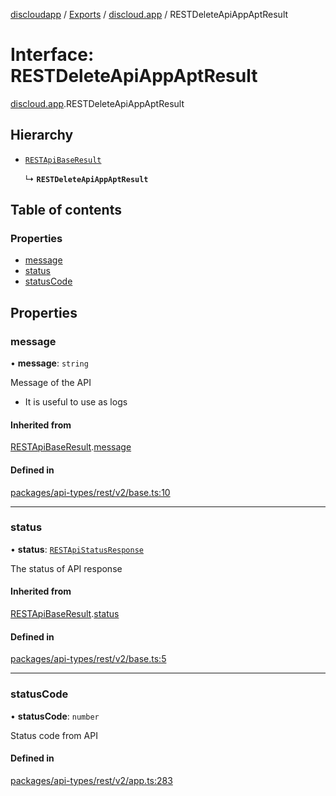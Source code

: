 [discloudapp](../README.md) / [Exports](../modules.md) / [discloud.app](../modules/discloud_app.md) / RESTDeleteApiAppAptResult

# Interface: RESTDeleteApiAppAptResult

[discloud.app](../modules/discloud_app.md).RESTDeleteApiAppAptResult

## Hierarchy

- [`RESTApiBaseResult`](discloud_app.RESTApiBaseResult.md)

  ↳ **`RESTDeleteApiAppAptResult`**

## Table of contents

### Properties

- [message](discloud_app.RESTDeleteApiAppAptResult.md#message)
- [status](discloud_app.RESTDeleteApiAppAptResult.md#status)
- [statusCode](discloud_app.RESTDeleteApiAppAptResult.md#statuscode)

## Properties

### message

• **message**: `string`

Message of the API
- It is useful to use as logs

#### Inherited from

[RESTApiBaseResult](discloud_app.RESTApiBaseResult.md).[message](discloud_app.RESTApiBaseResult.md#message)

#### Defined in

[packages/api-types/rest/v2/base.ts:10](https://github.com/discloud/discloud.app/blob/9c516a5/packages/api-types/rest/v2/base.ts#L10)

___

### status

• **status**: [`RESTApiStatusResponse`](../modules/discloud_app.md#restapistatusresponse)

The status of API response

#### Inherited from

[RESTApiBaseResult](discloud_app.RESTApiBaseResult.md).[status](discloud_app.RESTApiBaseResult.md#status)

#### Defined in

[packages/api-types/rest/v2/base.ts:5](https://github.com/discloud/discloud.app/blob/9c516a5/packages/api-types/rest/v2/base.ts#L5)

___

### statusCode

• **statusCode**: `number`

Status code from API

#### Defined in

[packages/api-types/rest/v2/app.ts:283](https://github.com/discloud/discloud.app/blob/9c516a5/packages/api-types/rest/v2/app.ts#L283)
